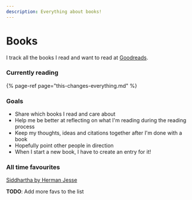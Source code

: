 ```yaml
---
description: Everything about books!
---
```


# Books

I track all the books I read and want to read at [Goodreads](https://www.goodreads.com/user/show/16531967-mads-nedergaard).

### Currently reading

{% page-ref page="this-changes-everything.md" %}



### Goals

* Share which books I read and care about
* Help me be better at reflecting on what I'm reading during the reading process
* Keep my thoughts, ideas and citations together after I'm done with a book
* Hopefully point other people in direction
* When I start a new book, I have to create an entry for it!



### All time favourites

[Siddhartha by Herman Jesse](https://www.goodreads.com/book/show/444555.Siddhartha)

**TODO**: Add more favs to the list





